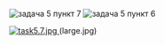 
![задача 5 пункт 7](https://github.com/Drewplonq/netology/assets/173098668/5a29812a-1d1f-4873-a99c-552ebfcfa8b5)
![задача 5 пункт 6](https://github.com/Drewplonq/netology/assets/173098668/34d10a0d-2f0c-446c-a241-853abfa001c7)
    
[![task5.7.jpg](small.jpg) ](https://github.com/Drewplonq/netology/assets/173098668/5a29812a-1d1f-4873-a99c-552ebfcfa8b5)(large.jpg)
